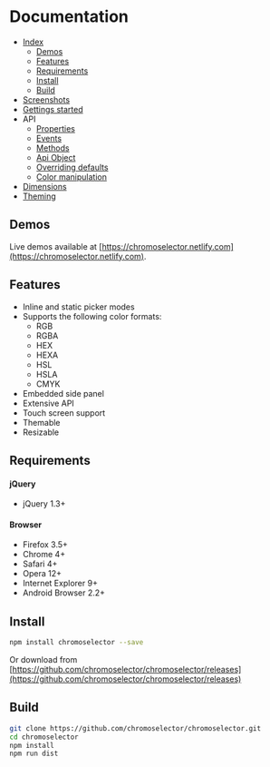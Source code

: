# Documentation
- [Index](README.md)
  - [Demos](README.md#demos)
  - [Features](README.md#features)
  - [Requirements](README.md#requirements)
  - [Install](README.md#install)
  - [Build](README.md#build)
- [Screenshots](docs/screenshots.md)
- [Gettings started](docs/gettings-started.md)
- API
  - [Properties](docs/properties.md)
  - [Events](docs/events.md)
  - [Methods](docs/methods.md)
  - [Api Object](docs/api-object.md)
  - [Overriding defaults](docs/defaults.md)
  - [Color manipulation](docs/color.md)
- [Dimensions](docs/dimensions.md)
- [Theming](docs/theming.md)

## Demos
Live demos available at [https://chromoselector.netlify.com](https://chromoselector.netlify.com).

## Features
- Inline and static picker modes
- Supports the following color formats:
  - RGB
  - RGBA
  - HEX
  - HEXA
  - HSL
  - HSLA
  - CMYK
- Embedded side panel
- Extensive API
- Touch screen support
- Themable
- Resizable

## Requirements
#### jQuery
- jQuery 1.3+

#### Browser
- Firefox 3.5+
- Chrome 4+
- Safari 4+
- Opera 12+
- Internet Explorer 9+
- Android Browser 2.2+

## Install
```sh
npm install chromoselector --save
```

Or download from [https://github.com/chromoselector/chromoselector/releases](https://github.com/chromoselector/chromoselector/releases)

## Build
```sh
git clone https://github.com/chromoselector/chromoselector.git
cd chromoselector
npm install
npm run dist
```
